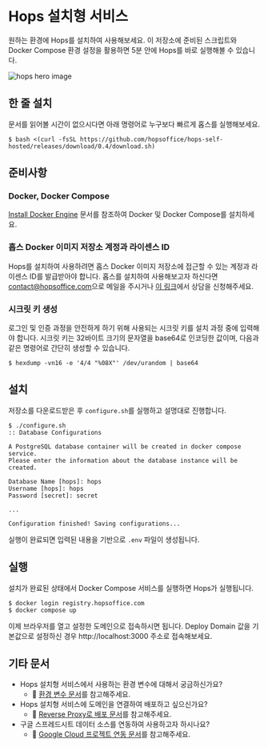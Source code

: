 # Hops 설치형 서비스

원하는 환경에 Hops를 설치하여 사용해보세요. 이 저장소에 준비된 스크립트와
Docker Compose 환경 설정을 활용하면 5분 안에 Hops를 바로 실행해볼 수 있습니다.

![hops hero image](https://hopsoffice.github.io/misc/public/hops-hero-animated-no-play.png)

## 한 줄 설치

문서를 읽어볼 시간이 없으시다면 아래 명령어로 누구보다 빠르게 홉스를
실행해보세요.

```console
$ bash <(curl -fsSL https://github.com/hopsoffice/hops-self-hosted/releases/download/0.4/download.sh)
```

## 준비사항

### Docker, Docker Compose

[Install Docker Engine](https://docs.docker.com/engine/install/) 문서를
참조하여 Docker 및 Docker Compose를 설치하세요.

### 홉스 Docker 이미지 저장소 계정과 라이센스 ID

Hops를 설치하여 사용하려면 홉스 Docker 이미지 저장소에 접근할 수 있는 계정과
라이센스 ID를 발급받아야 합니다.  홉스를 설치하여 사용해보고자 하신다면
[contact@hopsoffice.com](mailto:contact@hopsoffice.com)으로 메일을 주시거나 [이
링크](https://sendtime.app/ko/reservation?i=WeopdU)에서 상담을 신청해주세요.

### 시크릿 키 생성

로그인 및 인증 과정을 안전하게 하기 위해 사용되는 시크릿 키를 설치 과정 중에
입력해야 합니다.  시크릿 키는 32바이트 크기의 문자열을 base64로 인코딩한
값이며, 다음과 같은 명령어로 간단히 생성할 수 있습니다.

```console
$ hexdump -vn16 -e '4/4 "%08X"' /dev/urandom | base64
```

## 설치

저장소를 다운로드받은 후 `configure.sh`를 실행하고 설명대로 진행합니다.

```console
$ ./configure.sh
:: Database Configurations

A PostgreSQL database container will be created in docker compose service.
Please enter the information about the database instance will be created.

Database Name [hops]: hops
Username [hops]: hops
Password [secret]: secret

...

Configuration finished! Saving configurations...
```

실행이 완료되면 입력된 내용을 기반으로 `.env` 파일이 생성됩니다.

## 실행

설치가 완료된 상태에서 Docker Compose 서비스를 실행하면 Hops가 실행됩니다.

```console
$ docker login registry.hopsoffice.com
$ docker compose up
```

이제 브라우저를 열고 설정한 도메인으로 접속하시면 됩니다.  Deploy Domain 값을
기본값으로 설정하신 경우 http://localhost:3000 주소로 접속해보세요.

## 기타 문서

- Hops 설치형 서비스에서 사용하는 환경 변수에 대해서 궁금하신가요?
   - 💁 [환경 변수 문서](./docs/env.md)를 참고해주세요.
- Hops 설치형 서비스에 도메인을 연결하여 배포하고 싶으신가요?
   - 💁 [Reverse Proxy로 배포 문서](./docs/reverse-proxy.md)를 참고해주세요.
- 구글 스프레드시트 데이터 소스를 연동하여 사용하고자 하시나요?
   - 💁 [Google Cloud 프로젝트 연동 문서](./docs/google-cloud.md)를 참고해주세요.
